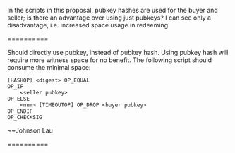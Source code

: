 In the scripts in this proposal, pubkey hashes are used for the buyer and seller; is there an advantage over using just pubkeys? I can see only a disadvantage, i.e. increased space usage in redeeming.

==========

Should directly use pubkey, instead of pubkey hash. Using pubkey hash will require more witness space for no benefit. The following script should consume the minimal space:

    [HASHOP] <digest> OP_EQUAL
    OP_IF
        <seller pubkey>            
    OP_ELSE
        <num> [TIMEOUTOP] OP_DROP <buyer pubkey>
    OP_ENDIF
    OP_CHECKSIG

~~Johnson Lau

==========
